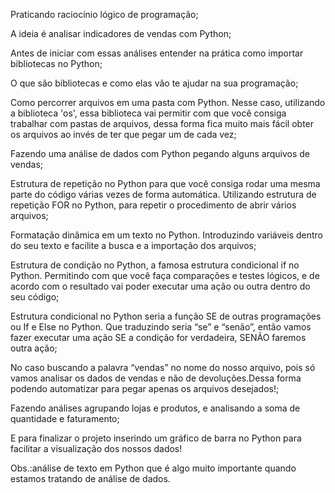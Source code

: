 Praticando raciocínio lógico de programação;

A ideia é analisar indicadores de vendas com Python;

Antes de iniciar com essas análises entender na prática como importar bibliotecas no Python;

O que são bibliotecas e como elas vão te ajudar na sua programação;

Como percorrer arquivos em uma pasta com Python. Nesse caso, utilizando a biblioteca 'os', essa biblioteca vai permitir com que você consiga trabalhar com pastas de arquivos, dessa forma fica muito mais fácil obter os arquivos ao invés de ter que pegar um de cada vez;

Fazendo uma análise de dados com Python pegando alguns arquivos de vendas;

Estrutura de repetição no Python para que você consiga rodar uma mesma parte do código várias vezes de forma automática. Utilizando estrutura de repetição FOR no Python, para repetir o procedimento de abrir vários arquivos;

Formatação dinâmica em um texto no Python. Introduzindo variáveis dentro do seu texto e facilite a busca e a importação dos arquivos;

Estrutura de condição no Python, a famosa estrutura condicional if no Python. Permitindo com que você faça comparações e testes lógicos, e de acordo com o resultado vai poder executar uma ação ou outra dentro do seu código;

Estrutura condicional no Python seria a função SE de outras programações ou If e Else no Python. Que traduzindo seria “se” e “senão”, então vamos fazer executar uma ação SE a condição for verdadeira, SENÃO faremos outra ação;

No caso buscando a palavra “vendas” no nome do nosso arquivo, pois só vamos analisar os dados de vendas e não de devoluções.Dessa forma podendo automatizar para pegar apenas os arquivos desejados!;

Fazendo análises agrupando lojas e produtos, e analisando a soma de quantidade e faturamento;

E para finalizar o projeto  inserindo um gráfico de barra no Python para facilitar a visualização dos nossos dados!

Obs.:análise de texto em Python que é algo muito importante quando estamos tratando de análise de dados.

